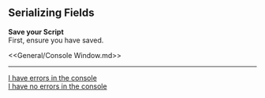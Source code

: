 ## Serializing Fields

**Save your Script**  
First, ensure you have saved.  

<<General/Console Window.md>>

--- 

[I have errors in the console](Serialization/Serialization%20with%20errors.md)  
[I have no errors in the console](Serialization/Serialization%201.md)